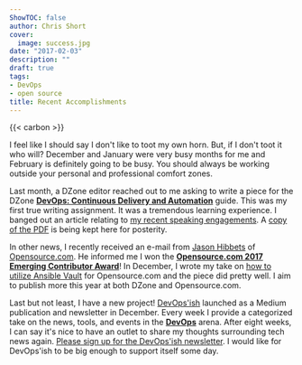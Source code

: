 ```yaml
---
ShowTOC: false
author: Chris Short
cover:
  image: success.jpg
date: "2017-02-03"
description: ""
draft: true
tags:
- DevOps
- open source
title: Recent Accomplishments
---
```


{{< carbon >}}

I feel like I should say I don't like to toot my own horn. But, if I don't toot it who will? December and January were very busy months for me and February is definitely going to be busy. You should always be working outside your personal and professional comfort zones.

Last month, a DZone editor reached out to me asking to write a piece for the DZone [**DevOps: Continuous Delivery and Automation**](https://dzone.com/guides/devops-continuous-delivery-and-automation?oid=devcs) guide. This was my first true writing assignment. It was a tremendous learning experience. I banged out an article relating to [my recent speaking engagements](/triangle-devops-what-the-military-taught-me-about-devops/). A [copy of the PDF](https://shortcdn.com/chrisshort/dzone-guide-devops-continous-delivery-automation-vol-4.pdf) is being kept here for posterity.

In other news, I recently received an e-mail from [Jason Hibbets](https://www.linkedin.com/in/jasonhibbets/) of [Opensource.com](https://opensource.com/). He informed me I won the [**Opensource.com 2017 Emerging Contributor Award**](https://opensource.com/article/17/2/community-awards-2017)! In December, I wrote my take on [how to utilize Ansible Vault](https://opensource.com/article/16/12/devops-security-ansible-vault) for Opensource.com and the piece did pretty well. I aim to publish more this year at both DZone and Opensource.com.

Last but not least, I have a new project! [DevOps'ish](https://devopsish.com/) launched as a Medium publication and newsletter in December. Every week I provide a categorized take on the news, tools, and events in the [**DevOps**](https://devopsish.com/) arena. After eight weeks, I can say it's nice to have an outlet to share my thoughts surrounding tech news again. [Please sign up for the DevOps'ish newsletter](/newsletter/). I would like for DevOps'ish to be big enough to support itself some day.

